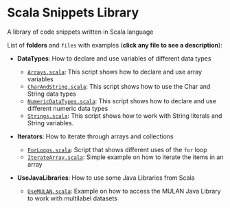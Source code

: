 Scala Snippets Library
======================

A library of code snippets written in Scala language

List of **folders** and `files` with examples (**click any file to see a description**):

+ **DataTypes**: How to declare and use variables of different data types
    * [`Arrays.scala`](DataTypes/Arrays.md): This script shows how to declare and use array variables
    * [`CharAndString.scala`](DataTypes/CharAndString.md): This script shows how to use the Char and String data types
    * [`NumericDataTypes.scala`](DataTypes/NumericDataTypes.md): This script shows how to declare and use different numeric data types
    * [`Strings.scala`](DataTypes/Strings.md): This script shows how to work with String literals and String variables.

+ **Iterators**: How to iterate through arrays and collections
    * [`ForLoops.scala`](Iterators/ForLoops.md): Script that shows different uses of the `for` loop
    * [`IterateArray.scala`](Iterators/IterateArray.md): Simple example on how to iterate the items in an array

+ **UseJavaLibraries**: How to use some Java Libraries from Scala
    * [`UseMULAN.scala`](UseJavaLibraries/UseMulan.md): Example on how to access the MULAN Java Library to work with multilabel datasets
    
  
